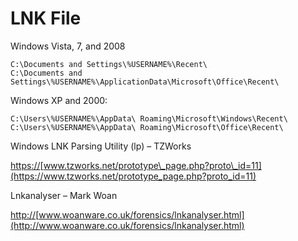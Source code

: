 # LNK File

Windows Vista, 7, and 2008

```text
C:\Documents and Settings\%USERNAME%\Recent\
C:\Documents and Settings\%USERNAME%\ApplicationData\Microsoft\Office\Recent\
```

Windows XP and 2000:

```text
C:\Users\%USERNAME%\AppData\ Roaming\Microsoft\Windows\Recent\
C:\Users\%USERNAME%\AppData\ Roaming\Microsoft\Office\Recent\
```

Windows LNK Parsing Utility \(lp\) – TZWorks

[https](https://www.tzworks.net/prototype_page.php?proto_id=11)[://](https://www.tzworks.net/prototype_page.php?proto_id=11)[www.tzworks.net/prototype\_page.php?proto\_id=11](https://www.tzworks.net/prototype_page.php?proto_id=11)

Lnkanalyser – Mark Woan

[http](http://www.woanware.co.uk/forensics/lnkanalyser.html)[://](http://www.woanware.co.uk/forensics/lnkanalyser.html)[www.woanware.co.uk/forensics/lnkanalyser.html](http://www.woanware.co.uk/forensics/lnkanalyser.html)

